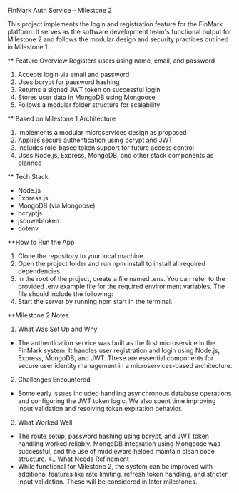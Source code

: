 FinMark Auth Service – Milestone 2

This project implements the login and registration feature for the FinMark platform. It serves as the software development team's functional output for Milestone 2 and follows the modular design and security practices outlined in Milestone 1.

** Feature Overview
Registers users using name, email, and password

1. Accepts login via email and password
2. Uses bcrypt for password hashing
3. Returns a signed JWT token on successful login
4. Stores user data in MongoDB using Mongoose
5. Follows a modular folder structure for scalability

** Based on Milestone 1 Architecture

1. Implements a modular microservices design as proposed
2. Applies secure authentication using bcrypt and JWT
3. Includes role-based token support for future access control
4. Uses Node.js, Express, MongoDB, and other stack components as planned

** Tech Stack

- Node.js
- Express.js
- MongoDB (via Mongoose)
- bcryptjs
- jsonwebtoken
- dotenv

**How to Run the App

1. Clone the repository to your local machine.
2. Open the project folder and run npm install to install all required dependencies.
3. In the root of the project, create a file named .env. You can refer to the provided .env.example file for the required environment variables. The file should include the following:
4. Start the server by running npm start in the terminal.

**Milestone 2 Notes
1. What Was Set Up and Why
- The authentication service was built as the first microservice in the FinMark system. It handles user registration and login using Node.js, Express, MongoDB, and JWT. These are essential components for secure user identity management in a microservices-based architecture.
2. Challenges Encountered
- Some early issues included handling asynchronous database operations and configuring the JWT token logic. We also spent time improving input validation and resolving token expiration behavior.
3. What Worked Well
- The route setup, password hashing using bcrypt, and JWT token handling worked reliably. MongoDB integration using Mongoose was successful, and the use of middleware helped maintain clean code structure.
4.. What Needs Refinement
- While functional for Milestone 2, the system can be improved with additional features like rate limiting, refresh token handling, and stricter input validation. These will be considered in later milestones.

